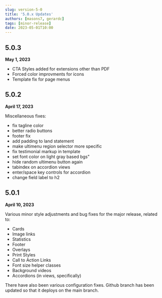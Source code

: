 ```yaml
---
slug: version-5-0
title: '5.0.x Updates'
authors: [masons7, gerardc]
tags: [minor-release]
date: 2023-05-01T10:00
---
```


## 5.0.3
**May 1, 2023**
* CTA Styles added for extensions other than PDF
* Forced color improvments for icons
* Template fix for page menus

## 5.0.2
**April 17, 2023**

Miscellaneous fixes:

* fix tagline color
* better radio buttons
* footer fix
* add padding to land statement
* make ultimenu region selector more specific
* fix testimonial markup in template
* set font color on light gray based bgs"
* hide random ultimenu button again
* tabindex on accordion views
* enter/space key controls for accordion
* change field label to h2

## 5.0.1
**April 10, 2023**

Various minor style adjustments and bug fixes for the major release, related to:

* Cards
* Image links
* Statistics
* Footer
* Overlays
* Print Styles 
* Call to Action Links
* Font size helper classes
* Background videos
* Accordions (in views, specifically)

There have also been various configuration fixes. Github branch has been updated so that it deploys on the main branch.